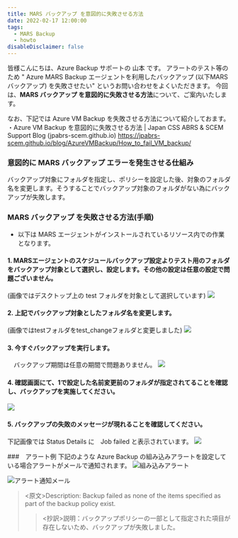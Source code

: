 ```yaml
---
title: MARS バックアップ を意図的に失敗させる方法
date: 2022-02-17 12:00:00
tags:
  - MARS Backup 
  - howto
disableDisclaimer: false
---
```


<!-- more -->
皆様こんにちは、Azure Backup サポートの 山本 です。
アラートのテスト等のため " Azure MARS Backup エージェントを利用したバックアップ (以下MARSバックアップ) を失敗させたい" というお問い合わせをよくいただきます。
今回は、**MARS バックアップ を意図的に失敗させる方法**について、ご案内いたします。

なお、下記では Azure VM Backup を失敗させる方法について紹介しておます。
・Azure VM Backup を意図的に失敗させる方法 | Japan CSS ABRS & SCEM Support Blog (jpabrs-scem.github.io)
https://jpabrs-scem.github.io/blog/AzureVMBackup/How_to_fail_VM_backup/


### 意図的に MARS バックアップ エラーを発生させる仕組み
バックアップ対象にフォルダを指定し、ポリシーを設定した後、対象のフォルダ名を変更します。そうすることでバックアップ対象のフォルダがない為にバックアップが失敗します。

### MARS バックアップ を失敗させる方法(手順)
* 以下は MARS エージェントがインストールされているリソース内での作業となります。

#### 1. MARSエージェントのスケジュールバックアップ設定よりテスト用のフォルダをバックアップ対象として選択し、設定します。その他の設定は任意の設定で問題ございません。
(画像ではデスクトップ上の test フォルダを対象として選択しています)
 ![](https://user-images.githubusercontent.com/71251920/154327014-9a8eb2b3-13e5-48f3-905c-031ae5e7126a.jpg)

#### 2. 上記でバックアップ対象としたフォルダ名を変更します。
(画像ではtestフォルダをtest_changeフォルダと変更しました)
 ![](https://user-images.githubusercontent.com/71251920/154327016-1281d20b-feb2-4524-8ea5-fa50cecf8359.jpg)

#### 3. 今すぐバックアップを実行します。
　バックアップ期間は任意の期間で問題ありません。
 ![](https://user-images.githubusercontent.com/71251920/154327019-106c84e8-9bc7-4df5-9aa3-854e399666ac.jpg)

#### 4. 確認画面にて、1で設定した名前変更前のフォルダが指定されてることを確認し、バックアップを実施してください。
 ![](https://user-images.githubusercontent.com/71251920/154327020-f8d375b6-033a-45fb-a5f0-d6c4aafbfe01.jpg)

#### 5. バックアップの失敗のメッセージが現れることを確認してください。
下記画像では Status Details に　Job failed と表示されています。
 ![](https://user-images.githubusercontent.com/71251920/154327021-05c22aec-45ec-4adf-b615-04dc7424662d.jpg)

###　アラート例
下記のような Azure Backup の組み込みアラートを設定している場合アラートがメールで通知されます。
![組み込みアラート](https://user-images.githubusercontent.com/71251920/154327023-c5e4526e-9e9f-4c25-b2b3-faa4bb6f9705.jpg)

![アラート通知メール](https://user-images.githubusercontent.com/71251920/154327010-0a5c3e60-a3f3-4919-860d-98a8ae1530d3.jpg)

><原文>Description: Backup failed as none of the items specified as part of the backup policy exist.
>><抄訳>説明：バックアップポリシーの一部として指定された項目が存在しないため、バックアップが失敗しました。